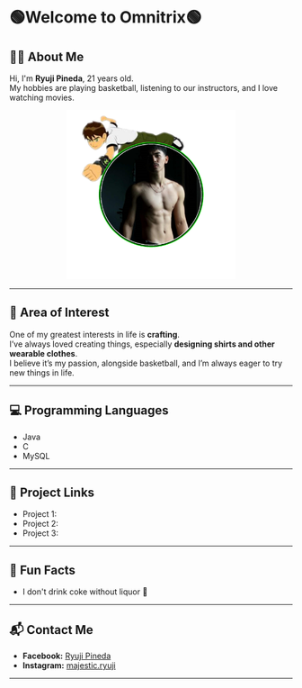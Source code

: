 # 🟢Welcome to Omnitrix🟢

## 🧑‍💻 About Me
Hi, I'm **Ryuji Pineda**, 21 years old.  
My hobbies are playing basketball, listening to our instructors, and I love watching movies.  

<div align="center">
  <img src="images/uji.png" alt="Profile Picture" width="300"/>
</div>

---

## 🎯 Area of Interest
One of my greatest interests in life is **crafting**.  
I’ve always loved creating things, especially **designing shirts and other wearable clothes**.  
I believe it’s my passion, alongside basketball, and I’m always eager to try new things in life.

---

## 💻 Programming Languages
- Java
- C
- MySQL

---

## 📂 Project Links
- Project 1:
- Project 2:
- Project 3:

---

## 🎉 Fun Facts
- I don't drink coke without liquor 🍻

---

## 📬 Contact Me
- **Facebook:** [Ryuji Pineda](https://facebook.com/)  
- **Instagram:** [majestic.ryuji](https://instagram.com/)  

---
